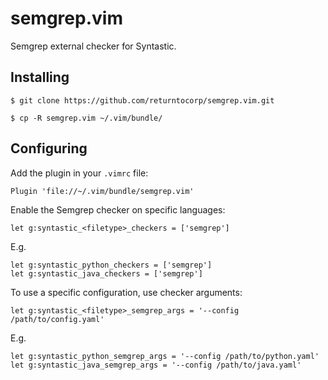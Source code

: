 # semgrep.vim

Semgrep external checker for Syntastic.

## Installing

```
$ git clone https://github.com/returntocorp/semgrep.vim.git
```

```
$ cp -R semgrep.vim ~/.vim/bundle/
```

## Configuring

Add the plugin in your `.vimrc` file:

```
Plugin 'file://~/.vim/bundle/semgrep.vim'
```

Enable the Semgrep checker on specific languages:

```
let g:syntastic_<filetype>_checkers = ['semgrep']
```

E.g.

```
let g:syntastic_python_checkers = ['semgrep']
let g:syntastic_java_checkers = ['semgrep']
```

To use a specific configuration, use checker arguments:

```
let g:syntastic_<filetype>_semgrep_args = '--config /path/to/config.yaml'
```

E.g.

```
let g:syntastic_python_semgrep_args = '--config /path/to/python.yaml'
let g:syntastic_java_semgrep_args = '--config /path/to/java.yaml'
```
